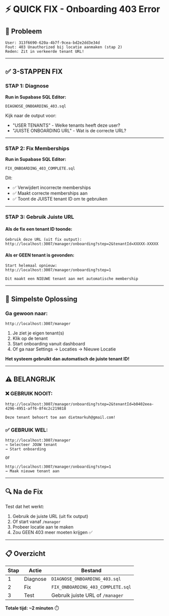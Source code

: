 # ⚡ QUICK FIX - Onboarding 403 Error

## 🚨 Probleem
```
User: 313f6690-620a-4b7f-9cea-bd2e2dd3e34d
Fout: 403 Unauthorized bij locatie aanmaken (stap 2)
Reden: Zit in verkeerde tenant URL!
```

---

## ✅ 3-STAPPEN FIX

### STAP 1: Diagnose
**Run in Supabase SQL Editor:**
```
DIAGNOSE_ONBOARDING_403.sql
```

Kijk naar de output voor:
- "USER TENANTS" - Welke tenants heeft deze user?
- "JUISTE ONBOARDING URL" - Wat is de correcte URL?

---

### STAP 2: Fix Memberships
**Run in Supabase SQL Editor:**
```
FIX_ONBOARDING_403_COMPLETE.sql
```

Dit:
- ✅ Verwijdert incorrecte memberships
- ✅ Maakt correcte memberships aan
- ✅ Toont de JUISTE tenant ID om te gebruiken

---

### STAP 3: Gebruik Juiste URL

#### Als de fix een tenant ID toonde:
```
Gebruik deze URL (uit fix output):
http://localhost:3007/manager/onboarding?step=2&tenantId=XXXXX-XXXXX
```

#### Als er GEEN tenant is gevonden:
```
Start helemaal opnieuw:
http://localhost:3007/manager/onboarding?step=1

Dit maakt een NIEUWE tenant aan met automatische membership
```

---

## 🎯 Simpelste Oplossing

### Ga gewoon naar:
```
http://localhost:3007/manager
```

1. Je ziet je eigen tenant(s)
2. Klik op de tenant
3. Start onboarding vanuit dashboard
4. Of ga naar Settings → Locaties → Nieuwe Locatie

**Het systeem gebruikt dan automatisch de juiste tenant ID!**

---

## ⚠️ BELANGRIJK

### ❌ GEBRUIK NOOIT:
```
http://localhost:3007/manager/onboarding?step=2&tenantId=b0402eea-4296-4951-aff6-8f4c2c219818

Deze tenant behoort toe aan dietmarkuh@gmail.com!
```

### ✅ GEBRUIK WEL:
```
http://localhost:3007/manager
→ Selecteer JOUW tenant
→ Start onboarding

OF

http://localhost:3007/manager/onboarding?step=1
→ Maak nieuwe tenant aan
```

---

## 🔍 Na de Fix

Test dat het werkt:
1. Gebruik de juiste URL (uit fix output)
2. Of start vanaf `/manager`
3. Probeer locatie aan te maken
4. Zou GEEN 403 meer moeten krijgen ✅

---

## 📋 Overzicht

| Stap | Actie | Bestand |
|------|-------|---------|
| 1 | Diagnose | `DIAGNOSE_ONBOARDING_403.sql` |
| 2 | Fix | `FIX_ONBOARDING_403_COMPLETE.sql` |
| 3 | Test | Gebruik juiste URL of `/manager` |

**Totale tijd: ~2 minuten** ⏱️
